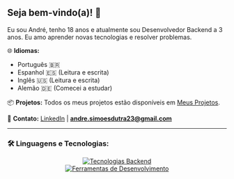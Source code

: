 ## Seja bem-vindo(a)! 👋

Eu sou André, tenho 18 anos e atualmente sou Desenvolvedor Backend a 3 anos. Eu amo aprender novas tecnologias e resolver problemas.

🌐 **Idiomas:**
- Português 🇧🇷
- Espanhol 🇪🇸 (Leitura e escrita)
- Inglês 🇺🇸 (Leitura e escrita)
- Alemão 🇩🇪 (Comecei a estudar)

📦 **Projetos:**
Todos os meus projetos estão disponíveis em [Meus Projetos](https://github.com/endlessproxy?tab=repositories).

📩 **Contato:**
[LinkedIn](https://www.linkedin.com/in/euandresimoes/) | **andre.simoesdutra23@gmail.com**

---

### 🛠️ Linguagens e Tecnologias:

<p align="center">
  <a href="https://skillicons.dev">
    <img src="https://skillicons.dev/icons?i=cs,dotnet,javascript,typescript,express,prisma,selenium" alt="Tecnologias Backend" />
    <br>
    <img src="https://skillicons.dev/icons?i=mysql,docker,postman,git" alt="Ferramentas de Desenvolvimento" />
  </a>
</p>
